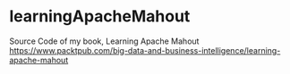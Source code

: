 # learningApacheMahout
Source Code of my book, Learning Apache Mahout 
https://www.packtpub.com/big-data-and-business-intelligence/learning-apache-mahout
